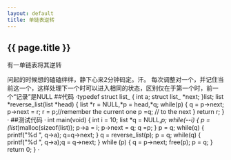 ```yaml
---
layout: default
title: 单链表逆转
---
```

<h2>{{ page.title }}</h2>
有一单链表将其逆转

问起的时候想的磕磕绊绊，静下心来2分钟码定。汗。
每次调整对一个，并记住当前这一个，这样处理下一个时可以进入相同的状态，区别仅在于第一个时，前一个“记录”是NULL
##代码
·typedef struct list_ {
    int a;
    struct list_ *next;
}list;
list *reverse_list(list *head)
{
	list *r = NULL,*p = head,*q;
	while(p) {
		q = p->next;
		p->next = r;
		r = p;//remember the current one
		p =q; // to the next
	}
	return r;
}
·
##测试代码
·
int main(void)
{
    int i = 10;
	list *q = NULL,*p;
    while(--i) {
		p = (list*)malloc(sizeof(list));
		p->a = i;
		p->next = q;
		q =p;
	}
	p = q;
	while(q) {
		printf("%d ", q->a);
		q=q->next;
	}
	q = reverse_list(p);
	p = q;
	while(q) {
		printf("%d ", q->a);q = q->next;
	}
	while (p) {
		q = p->next;
		free(p);
		p = q;
	}
	return 0;
}
·


